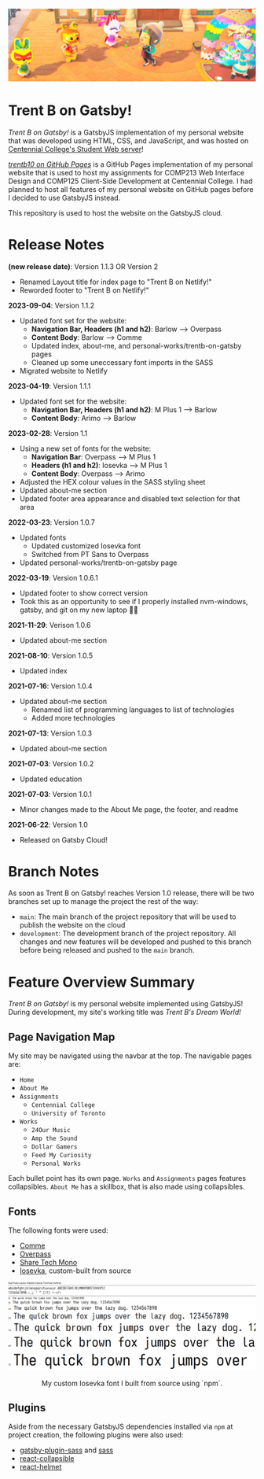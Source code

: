 ![trentb-on-gatsby](src/images/headers/header-1.png)

# Trent B on Gatsby!

*Trent B on Gatsby!* is a GatsbyJS implementation of my personal website that 
was developed using HTML, CSS, and JavaScript, and was hosted on 
[Centennial College's Student Web server](http://studentweb.cencol.ca/)!

[*trentb10 on GitHub Pages*](https://trentb10.github.io/studentweb-cencol-github-pages/) 
is a GitHub Pages implementation of my personal website that is used to host my
assignments for COMP213 Web Interface Design and COMP125 Client-Side Development
at Centennial College. I had planned to host all features of my personal website
on GitHub pages before I decided to use GatsbyJS instead.

This repository is used to host the website on the GatsbyJS cloud.

# Release Notes

**(new release date)**: Version 1.1.3 OR Version 2
 - Renamed Layout title for index page to "Trent B on Netlify!"
 - Reworded footer to "Trent B on Netlify!"

**2023-09-04**: Version 1.1.2
 - Updated font set for the website:
   - **Navigation Bar, Headers (h1 and h2)**: Barlow --> Overpass
   - **Content Body**: Barlow --> Comme
   - Updated index, about-me, and personal-works/trentb-on-gatsby pages
   - Cleaned up some uneccessary font imports in the SASS
 - Migrated website to Netlify

**2023-04-19**: Version 1.1.1
 - Updated font set for the website:
   - **Navigation Bar, Headers (h1 and h2)**: M Plus 1 --> Barlow
   - **Content Body**: Arimo --> Barlow

**2023-02-28**: Version 1.1
 - Using a new set of fonts for the website:
   - **Navigation Bar**: Overpass --> M Plus 1
   - **Headers (h1 and h2)**: Iosevka --> M Plus 1
   - **Content Body**: Overpass --> Arimo
 - Adjusted the HEX colour values in the SASS styling sheet
 - Updated about-me section
 - Updated footer area appearance and disabled text selection for that area

**2022-03-23**: Version 1.0.7
 - Updated fonts
   - Updated customized Iosevka font
   - Switched from PT Sans to Overpass
 - Updated personal-works/trentb-on-gatsby page

**2022-03-19**: Version 1.0.6.1
 - Updated footer to show correct version
 - Took this as an opportunity to see if I properly installed nvm-windows, gatsby, and git on my new laptop 🏃‍♀️

**2021-11-29**: Verison 1.0.6
 - Updated about-me section

**2021-08-10**: Version 1.0.5
 - Updated index

**2021-07-16**: Version 1.0.4
 - Updated about-me section
   - Renamed list of programming languages to list of technologies
   - Added more technologies

**2021-07-13**: Version 1.0.3
 - Updated about-me section

**2021-07-03**: Version 1.0.2
 - Updated education

**2021-07-03**: Version 1.0.1
 - Minor changes made to the About Me page, the footer, and readme

**2021-06-22**: Version 1.0
 - Released on Gatsby Cloud!

# Branch Notes

As soon as Trent B on Gatsby! reaches Version 1.0 release, there will be two 
branches set up to manage the project the rest of the way:

* `main`: The main branch of the project repository that will be used to publish 
the website on the cloud
* `development`: The development branch of the project repository. All changes 
and new features will be developed and pushed to this branch before being 
released and pushed to the `main` branch.

# Feature Overview Summary

*Trent B on Gatsby!* is my personal website implemented using GatsbyJS! During 
development, my site's working title was *Trent B's Dream World!*

## Page Navigation Map

My site may be navigated using the navbar at the top. The navigable pages are:

* `Home`
* `About Me`
* `Assignments`
  * `Centennial College`
  * `University of Toronto`
* `Works`
  * `24Our Music`
  * `Amp the Sound`
  * `Dollar Gamers`
  * `Feed My Curiosity`
  * `Personal Works`

Each bullet point has its own page. `Works` and `Assignments` pages features 
collapsibles. `About Me` has a skillbox, that is also made using collapsibles.

## Fonts

The following fonts were used:

 * [Comme](https://fonts.google.com/specimen/Comme)
 * [Overpass](https://fonts.google.com/specimen/Overpass)
 * [Share Tech Mono](https://fonts.google.com/specimen/Share+Tech+Mono)
 * [Iosevka](https://github.com/be5invis/Iosevka), custom-built from source

![Customized Iosevka](src/images/works/personal-works/trentb-on-gatsby/tbog-iosevka.png)
<center>My custom Iosevka font I built from source using `npm`.</center>

## Plugins

Aside from the necessary GatsbyJS dependencies installed via `npm` at project 
creation, the following plugins were also used:

* [gatsby-plugin-sass](https://github.com/gatsbyjs/gatsby/tree/master/packages/gatsby-plugin-sass) and [sass](https://github.com/sass/sass)
* [react-collapsible](https://github.com/glennflanagan/react-collapsible)
* [react-helmet](https://github.com/nfl/react-helmet)